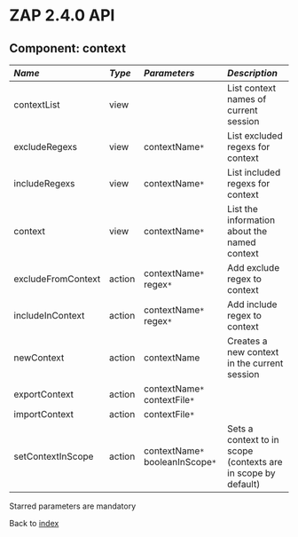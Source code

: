 # ZAP 2.4.0 API
## Component: context
| _Name_ | _Type_ | _Parameters_ | _Description_ |
|:-------|:-------|:-------------|:--------------|
| contextList| view   |              | List context names of current session |
| excludeRegexs| view   | contextName`*`  | List excluded regexs for context |
| includeRegexs| view   | contextName`*`  | List included regexs for context |
| context| view   | contextName`*`  | List the information about the named context |
| excludeFromContext| action | contextName`*` regex`*`  | Add exclude regex to context |
| includeInContext| action | contextName`*` regex`*`  | Add include regex to context |
| newContext| action | contextName  | Creates a new context in the current session |
| exportContext| action | contextName`*` contextFile`*`  |               |
| importContext| action | contextFile`*`  |               |
| setContextInScope| action | contextName`*` booleanInScope`*`  | Sets a context to in scope (contexts are in scope by default) |

Starred parameters are mandatory

Back to [index](ApiGen_Index)
